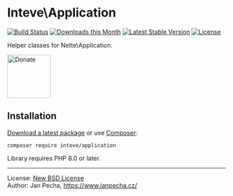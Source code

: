 Inteve\Application
==================

[![Build Status](https://github.com/inteve/application/workflows/Build/badge.svg)](https://github.com/inteve/application/actions)
[![Downloads this Month](https://img.shields.io/packagist/dm/inteve/application.svg)](https://packagist.org/packages/inteve/application)
[![Latest Stable Version](https://poser.pugx.org/inteve/application/v/stable)](https://github.com/inteve/application/releases)
[![License](https://img.shields.io/badge/license-New%20BSD-blue.svg)](https://github.com/inteve/application/blob/master/license.md)

Helper classes for Nette\Application.

<a href="https://www.janpecha.cz/donate/"><img src="https://buymecoffee.intm.org/img/donate-banner.v1.svg" alt="Donate" height="100"></a>


Installation
------------

[Download a latest package](https://github.com/inteve/application/releases) or use [Composer](http://getcomposer.org/):

```
composer require inteve/application
```

Library requires PHP 8.0 or later.

------------------------------

License: [New BSD License](license.md)
<br>Author: Jan Pecha, https://www.janpecha.cz/
